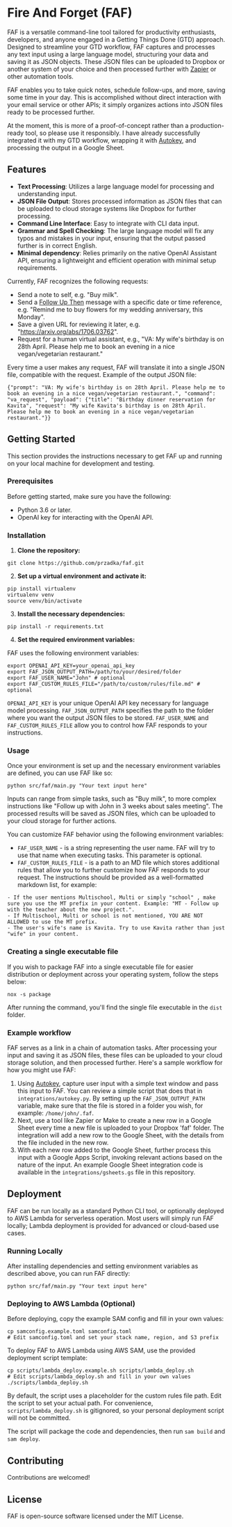# Fire And Forget (FAF)

FAF is a versatile command-line tool tailored for productivity enthusiasts, developers, and anyone engaged in a Getting Things Done (GTD) approach. Designed to streamline your GTD workflow, FAF captures and processes any text input using a large language model, structuring your data and saving it as JSON objects. These JSON files can be uploaded to Dropbox or another system of your choice and then processed further with [Zapier](https://zapier.com) or other automation tools. 

FAF enables you to take quick notes, schedule follow-ups, and more, saving some time in your day. This is accomplished without direct interaction with your email service or other APIs; it simply organizes actions into JSON files ready to be processed further.

At the moment, this is more of a proof-of-concept rather than a production-ready tool, so please use it responsibly. I have already successfully integrated it with my GTD workflow, wrapping it with [Autokey](https://github.com/autokey/autokey), and processing the output in a Google Sheet.

## Features

- **Text Processing**: Utilizes a large language model for processing and understanding input.
- **JSON File Output**: Stores processed information as JSON files that can be uploaded to cloud storage systems like Dropbox for further processing.
- **Command Line Interface**: Easy to integrate with CLI data input.
- **Grammar and Spell Checking**: The large language model will fix any typos and mistakes in your input, ensuring that the output passed further is in correct English.
- **Minimal dependency**: Relies primarily on the native OpenAI Assistant API, ensuring a lightweight and efficient operation with minimal setup requirements.

Currently, FAF recognizes the following requests:

- Send a note to self, e.g. "Buy milk".
- Send a [Follow Up Then](https://www.followupthen.com) message with a specific date or time reference, e.g. "Remind me to buy flowers for my wedding anniversary, this Monday".
- Save a given URL for reviewing it later, e.g. "https://arxiv.org/abs/1706.03762".
- Request for a human virtual assistant, e.g., "VA: My wife's birthday is on 28th April. Please help me to book an evening in a nice vegan/vegetarian restaurant."

Every time a user makes any request, FAF will translate it into a single JSON file, compatible with the request. Example of the output JSON file:

```
{"prompt": "VA: My wife's birthday is on 28th April. Please help me to book an evening in a nice vegan/vegetarian restaurant.", "command": "va_request", "payload": {"title": "Birthday dinner reservation for Kavita", "request": "My wife Kavita's birthday is on 28th April. Please help me to book an evening in a nice vegan/vegetarian restaurant."}}
```

## Getting Started

This section provides the instructions necessary to get FAF up and running on your local machine for development and testing.

### Prerequisites

Before getting started, make sure you have the following:

- Python 3.6 or later.
- OpenAI key for interacting with the OpenAI API.

### Installation

1. **Clone the repository:**

```
git clone https://github.com/przadka/faf.git
```

2. **Set up a virtual environment and activate it:**

```
pip install virtualenv
virtualenv venv
source venv/bin/activate
```

3. **Install the necessary dependencies:**

```
pip install -r requirements.txt
```

4. **Set the required environment variables:**

FAF uses the following environment variables: 

```
export OPENAI_API_KEY=your_openai_api_key
export FAF_JSON_OUTPUT_PATH=/path/to/your/desired/folder
export FAF_USER_NAME="John" # optional
export FAF_CUSTOM_RULES_FILE="/path/to/custom/rules/file.md" # optional
```

`OPENAI_API_KEY` is your unique OpenAI API key necessary for language model processing. `FAF_JSON_OUTPUT_PATH` specifies the path to the folder where you want the output JSON files to be stored. `FAF_USER_NAME` and `FAF_CUSTOM_RULES_FILE` allow you to control how FAF responds to your instructions.

### Usage

Once your environment is set up and the necessary environment variables are defined, you can use FAF like so:

```
python src/faf/main.py "Your text input here"
```

Inputs can range from simple tasks, such as "Buy milk", to more complex instructions like "Follow up with John in 3 weeks about sales meeting". The processed results will be saved as JSON files, which can be uploaded to your cloud storage for further actions.

You can customize FAF behavior using the following environment variables:

- `FAF_USER_NAME` - is a string representing the user name. FAF will try to use that name when executing tasks. This parameter is optional.
- `FAF_CUSTOM_RULES_FILE` - is a path to an MD file which stores additional rules that allow you to further customize how FAF responds to your request. The instructions should be provided as a well-formatted markdown list, for example:

```
- If the user mentions Multischool, Multi or simply "school" , make sure you use the MT prefix in your content. Example: "MT - Follow up with the teacher about the new project.".
- If Multischool, Multi or school is not mentioned, YOU ARE NOT ALLOWED to use the MT prefix.
- The user's wife's name is Kavita. Try to use Kavita rather than just "wife" in your content.
```

### Creating a single executable file

If you wish to package FAF into a single executable file for easier distribution or deployment across your operating system, follow the steps below:

```
nox -s package
```

After running the command, you'll find the single file executable in the `dist` folder.

### Example workflow

FAF serves as a link in a chain of automation tasks. After processing your input and saving it as JSON files, these files can be uploaded to your cloud storage solution, and then processed further. Here's a sample workflow for how you might use FAF:

1. Using [Autokey](https://github.com/autokey/autokey), capture user input with a simple text window and pass this input to FAF. You can review a simple script that does that in `integrations/autokey.py`. By setting up the `FAF_JSON_OUTPUT_PATH` variable, make sure that the file is stored in a folder you wish, for example: `/home/john/.faf`.
2. Next, use a tool like Zapier or Make to create a new row in a Google Sheet every time a new file is uploaded to your Dropbox 'faf' folder. The integration will add a new row to the Google Sheet, with the details from the file included in the new row.
3. With each new row added to the Google Sheet, further process this input with a Google Apps Script, invoking relevant actions based on the nature of the input. An example Google Sheet integration code is available in the `integrations/gsheets.gs` file in this repository.

## Deployment

FAF can be run locally as a standard Python CLI tool, or optionally deployed to AWS Lambda for serverless operation. Most users will simply run FAF locally; Lambda deployment is provided for advanced or cloud-based use cases.

### Running Locally

After installing dependencies and setting environment variables as described above, you can run FAF directly:

```
python src/faf/main.py "Your text input here"
```

### Deploying to AWS Lambda (Optional)

Before deploying, copy the example SAM config and fill in your own values:

```
cp samconfig.example.toml samconfig.toml
# Edit samconfig.toml and set your stack name, region, and S3 prefix
```

To deploy FAF to AWS Lambda using AWS SAM, use the provided deployment script template:

```
cp scripts/lambda_deploy.example.sh scripts/lambda_deploy.sh
# Edit scripts/lambda_deploy.sh and fill in your own values
./scripts/lambda_deploy.sh
```

By default, the script uses a placeholder for the custom rules file path. Edit the script to set your actual path. For convenience, `scripts/lambda_deploy.sh` is gitignored, so your personal deployment script will not be committed.

The script will package the code and dependencies, then run `sam build` and `sam deploy`.

## Contributing

Contributions are welcomed!

## License

FAF is open-source software licensed under the MIT License.
